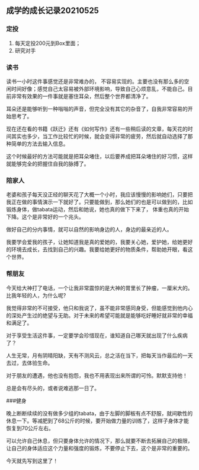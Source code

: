 ## 成学的成长记录20210525

### 定投

1. 每天定投200元到Box里面；
2. 研究对手

### 读书

读书一小时这件事感觉还是非常难办的， 不容易实现的。主要也没有那么多的空闲时间好像；感觉自己太容易被外部环境影响，导致自己心烦意乱，不能自己。目前非常有效果的一件事就是塞住耳朵，然后整个世界都清净了。

耳朵还是能够听到一种嗡嗡的声音，但完全没有其它的杂音了，自我非常容易的开始思考了。

现在还在看的书籍《跃迁》还有《如何写作》还有一些稍后读的文章，每天花的时间其实也多少，当工作比较忙的时候，就会变得非常的疲劳，然后就自动选择了那种简单的方法去输入信息。

这个时候最好的方法可能就是把耳朵堵住，以后要养成把耳朵堵住的好习惯，这样就能够完全的把握住自我的脉搏了。

### 陪家人

老婆和孩子每天没正经的聊天花了大概一个小时，我应该慢慢的影响她们，只要把我正在做的事情演示一下就好了。只要能做到，那么她们的也是可以做到的，比如锻炼身体，做tabata运动，然后和她说，她也真的做下下来了， 体重也真的开始下降。这个是非常好的一个兆头。

做好自己的分内事情，就可以自然的影响身边的人，身边的最亲近的人。

我要学会爱我的孩子，让她知道我是真的爱她的，我要关心她，爱护她，给她更好的环境去成长，去找到自己的兴趣。我要给她更好的物质条件，帮助她开眼，看这个世界。

### 帮朋友

今天给大神打了电话，一个让我非常震惊的是大神的胃里长了肿瘤，一厘米大的。比我年轻的人，为什么呢?

我觉得非常的不可接受，他只和我说了，虽不能非常感同身受，但能感觉到他内心的深处产生过的绝望与无助。对于未来的希望可能就是能够吃好睡好就非常的幸福和满足了。

对于享受生活这件事，一定要学会珍惜现在，谁知道自己哪天就出现了什么疾病了？ 

人生无常，月有阴晴阳缺，天有不测风云，总之活在当下，把每天当作最后的一天去过，去体验生命。

对于朋友的遭遇，他也没有抱怨，我也不用表现出来所谓的可怜。默默支持他！

总是会有尽头的，或者说难逃那一日了。

###健身

晚上断断续续的没有做多少组的tabata，由于左脚的脚板有点不舒服，就间歇性的休息一下。等减肥到了68公斤的时候，要开始做力量的训练了，这样子身体才能恢复到70公斤左右。

可以允许自己休息，但只要身体允许的情况下，那么就要不断去拓展自己的极限，让自己的身体适应这个力量和强度的锻炼，不要停止下去，这个是非常的重要的。

今天就先写到这里了！